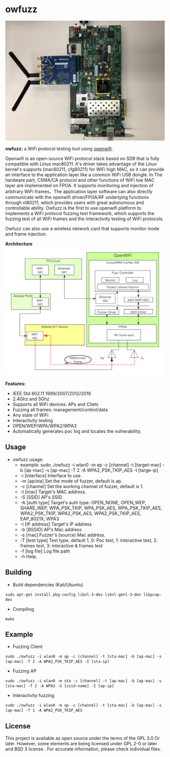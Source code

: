 <!--
Author: Hongjian cao
-->

# owfuzz
<img src="./docs/hardware.JPG" width="900">

**owfuzz:** a WiFi protocol testing tool using [openwifi](https://github.com/open-sdr/openwifi). 

Openwifi is an open-source WiFi protocol stack based on SDR that is fully compatible with Linux mac80211. It's driver takes advantage of the Linux kernel's supports (mac80211, cfg80211) for WiFi high MAC, so it can provide an interface to the application layer like a common WiFi USB dongle. In The hardware part, CSMA/CA protocol and other functions of WiFi low MAC layer are implemented on FPGA. It supports monitoring and injection of arbitrary WiFi frames，The application layer software can also directly communicate with the openwifi driver/FPGA/RF underlying functions through nl80211, which provides users with great autonomous and controllable ability. Owfuzz is the first to use openwifi platform to implements a WiFi protocol fuzzing test framework, which supports the fuzzing test of all WiFi frames and the interactivity testing of WiFi protocols. 

Owfuzz can also use a wireless network card that supports monitor mode and frame injection.


**Architecture**
<img src="./docs/OWFuzz.png" width="900">


**Features:**

- IEEE Std 802.11 1999/2007/2012/2016
- 2.4Ghz and 5Ghz
- Supports all WiFi devices: APs and Cliets
- Fuzzing all frames: management/control/data
- Any state of WiFi
- Interactivity testing
- OPEN/WEP/WPA/WPA2/WPA3
- Automatically generates poc log and locates the vulnerability.


## Usage
- owfuzz usage:
	- example: sudo ./owfuzz -i wlan0 -m ap -c [channel] -t [target-mac] -b [ap-mac] -s [ap-mac] -T 2 -A WPA2_PSK_TKIP_AES -I [targe-ip]
	- -i [interface]
	     Interface to use.
	- -m [ap/sta]
	     Set the mode of fuzzer, default is ap.
	- -c [channel]
	     Set the working channel of fuzzer, default is 1.
	- -t [mac]
	     Target's MAC address.
	- -S [SSID]
	     AP's SSID.
	- -A [auth type]
	     Target's auth type: OPEN_NONE, OPEN_WEP, SHARE_WEP, WPA_PSK_TKIP, WPA_PSK_AES, WPA_PSK_TKIP_AES, WPA2_PSK_TKIP, WPA2_PSK_AES, WPA2_PSK_TKIP_AES, EAP_8021X, WPA3
	- -I [IP address]
	     Target's IP address
	- -b [BSSID]
	     AP's Mac address
	- -s [mac]
	     Fuzzer's (source) Mac address.
	- -T [test type]
	     Test type, default 1, 0: Poc test, 1: interactive test, 2: frames test, 3: interactive & frames test
	- -f [log file]
	     Log file path
	- -h
	     Help.

## Building

- Build dependencies (Kali/Ubuntu)
```
sudo apt-get install pkg-config libnl-3-dev libnl-genl-3-dev libpcap-dev
```

- Compiling
```
make
```

## Example

- Fuzzing Client
```
sudo ./owfuzz -i wlan0 -m ap -c [channel] -t [sta-mac] -b [ap-mac] -s [ap-mac] -T 2 -A WPA2_PSK_TKIP_AES -I [sta-ip]
```

- Fuzzing AP
```
sudo ./owfuzz -i wlan0 -m sta -c [channel] -t [ap-mac] -b [ap-mac] -s [sta-mac] -T 2 -A WPA3 -S [ssid-name] -I [ap-ip]
```

- Interactivity fuzzing
```
sudo ./owfuzz -i wlan0 -m ap -c [channel] -t [sta-mac] -b [ap-mac] -s [ap-mac] -T 1 -A WPA2_PSK_TKIP_AES
```

## License

This project is available as open source under the terms of the GPL 3.0 Or later. However, some elements are being licensed under GPL 2-0 or later and BSD 3 license . For accurate information, please check individual files.

